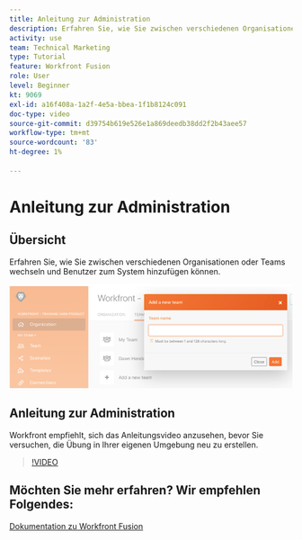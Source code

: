 ```yaml
---
title: Anleitung zur Administration
description: Erfahren Sie, wie Sie zwischen verschiedenen Organisationen oder Teams wechseln und Benutzer zum System hinzufügen in [!DNL Adobe Workfront Fusion].
activity: use
team: Technical Marketing
type: Tutorial
feature: Workfront Fusion
role: User
level: Beginner
kt: 9069
exl-id: a16f408a-1a2f-4e5a-bbea-1f1b8124c091
doc-type: video
source-git-commit: d39754b619e526e1a869deedb38dd2f2b43aee57
workflow-type: tm+mt
source-wordcount: '83'
ht-degree: 1%

---
```


# Anleitung zur Administration

## Übersicht

Erfahren Sie, wie Sie zwischen verschiedenen Organisationen oder Teams wechseln und Benutzer zum System hinzufügen können.

![Ein Bild eines Szenarios mit Fehlerbehandlung](assets/workfront-fusion-administration-1.png)

## Anleitung zur Administration

Workfront empfiehlt, sich das Anleitungsvideo anzusehen, bevor Sie versuchen, die Übung in Ihrer eigenen Umgebung neu zu erstellen.

>[!VIDEO](https://video.tv.adobe.com/v/335310/?quality=12)

## Möchten Sie mehr erfahren? Wir empfehlen Folgendes:

[Dokumentation zu Workfront Fusion](https://experienceleague.adobe.com/docs/workfront/using/adobe-workfront-fusion/workfront-fusion-2.html?lang=en)
